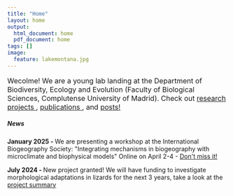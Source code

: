 ```yaml
---
title: "Home"
layout: home
output:
  html_document: home
  pdf_document: home
tags: []
image:
  feature: lakemontana.jpg
---
```


<p style="font-size:16px; "> Wecolme! We are a young lab landing at the Department of Biodiversity, Ecology and Evolution (Faculty of Biological Sciences, Complutense University of Madrid). Check out 
  <a href="https://jrubalcaba.github.io/research/"> research projects </a>,
  <a href="https://jrubalcaba.github.io/publications/"> publications </a>, and 
  <a href="https://jrubalcaba.github.io/posts/"> posts! </a> </p>

<div class="column12">
    <div class="content">
       <h5>News</h5>
             <p> <b> January 2025 - </b> We are presenting a workshop at the International Biogeography Society: "Integrating mechanisms in biogeography with microclimate and biophysical models" Online on April 2-4 - <a href="https://www.biogeography.org/news/news/workshop-integrating-mechanisms-in-biogeography-with-microclimate-and-biophysical-models/">  Don't miss it! </a> </p>
       <p> <b> July 2024 - </b> New project granted! We will have funding to investigate morphological adaptations in lizards for the next 3 years, take a look at the <a href="https://jrubalcaba.github.io/research/"> project summary </a> </p>
   </div>
</div>
